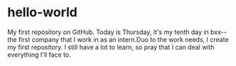 hello-world
===========

My first repository on GitHub.
Today is Thursday, it's my tenth day in bxx--the first company that I work in as an intern.Duo to the work needs, I create my first repository. I still have a lot to learn, so pray that I can deal with everything I'll face to. 
